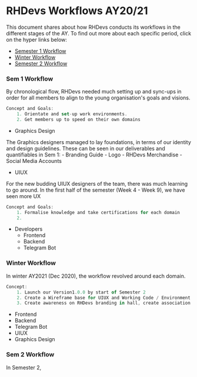 # RHDevs Workflows AY20/21
This document shares about how RHDevs conducts its workflows in the different stages of the AY. To find out more about each specific period, click on the hyper links below: 
- [Semester 1 Workflow](#sem1-workflow)
- [Winter Workflow](#winter-workflow)
- [Semester 2 Workflow](#sem2-workflow)


### Sem 1 Workflow
By chronological  flow, RHDevs needed much setting up and sync-ups in order for all members to align to the young organisation's goals and visions. 

```JavaScript
Concept and Goals: 
	1. Orientate and set-up work environments. 
	2. Get members up to speed on their own domains
```
- Graphics Design

The Graphics designers managed to lay foundations, in terms of our identity and design guidelines. These can be seen in our deliverables and quantifiables in Sem 1:  - Branding Guide  - Logo  - RHDevs Merchandise  - Social Media Accounts

- UIUX

For the new budding UIUX designers of the team, there was much learning to go around. In the first half of the semester (Week 4 - Week 9), we have seen more UX 
```JavaScript
Concept and Goals: 
	1. Formalise knowledge and take certifications for each domain	
	2. 
```
- Developers
  - Frontend
  - Backend
  - Telegram Bot

### Winter Workflow
In winter AY2021 (Dec 2020), the workflow revolved around each domain. 

```JavaScript
Concept: 
	1. Launch our Version1.0.0 by start of Semester 2
	2. Create a Wireframe base for UIUX and Working Code / Environment for future developments
	3. Create awareness on RHDevs branding in hall, create association of RHDevs to our projects 
```

- Frontend
- Backend
- Telegram Bot
- UIUX
- Graphics Design



### Sem 2 Workflow
In Semester 2, 

